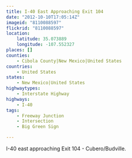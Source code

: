 ```yaml
---
title: I-40 East Approaching Exit 104
date: "2012-10-10T17:05:14Z"
imageid: "8110088597"
flickrid: "8110088597"
location:
    latitude: 35.073889
    longitude: -107.552327
places: []
counties:
    - Cibola County|New Mexico|United States
countries:
    - United States
states:
    - New Mexico|United States
highwaytypes:
    - Interstate Highway
highways:
    - I-40
tags:
    - Freeway Junction
    - Intersection
    - Big Green Sign

---
```

I-40 east approaching Exit 104 - Cubero/Budville.